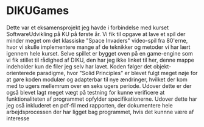 # DIKUGames
Dette var et eksamensprojekt jeg havde i forbindelse med kurset SoftwareUdvikling på KU på første år. 
Vi fik til opgave at lave et spil der minder meget om det klassiske "Space Invaders" video-spil fra 80'erne, hvor vi skulle implementere mange af de teknikker og metoder vi har lært igennem hele kurset. Selve spillet er bygget oven på en game-engine som vi fik stillet til rådighed af DIKU, den har jeg ikke linket til her, denne mappe indeholder kun de filer jeg selv har lavet. 
Koden følger det objekt-orienterede paradigme, hvor "Solid Principles" er blevet fulgt meget nøje for at gøre koden modulær og adapterbar til nye ændringer, hvilket der kom med to ugers mellemrum over en seks ugers periode. Udover dette er der også blevet lagt meget vægt på testning for kunne verificere at funktionaliteten af programmet opfylder specifikationerne. 
Udover dette har jeg oså inkluderet en pdf-fil med rapporten, der dokumentere hele arbejdsprocessen der har ligget bag programmet, hvis det kunnne være af interesse


